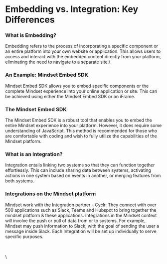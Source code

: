 # Embedding vs. Integration: Key Differences



### What is Embedding?

Embedding refers to the process of incorporating a specific component or an entire platform into your own website or application. This allows users to access and interact with the embedded content directly from your platform, eliminating the need to navigate to a separate site.\


### An Example: Mindset Embed SDK

Mindset Embed SDK allows you to embed specific components or the complete Mindset experience into your online application or site. This can be achieved using either the Mindset Embed SDK or an iFrame.



### The Mindset Embed SDK

The Mindset Embed SDK is a robust tool that enables you to embed the entire Mindset experience into your platform. However, it does require some understanding of JavaScript. This method is recommended for those who are comfortable with coding and wish to fully utilize the capabilities of the Mindset platform.

### &#x20;What is an Integration?

Integration entails linking two systems so that they can function together effortlessly. This can include sharing data between systems, activating actions in one system based on events in another, or merging features from both systems.



### Integrations on the Mindset platform

Mindset work with the Integration partner - Cyclr. They connect with over 500 applications such as Slack, Teams and Hubspot to bring together the mindset platform & these applications. Integrations in the Mindset context will involve the push or pull of data from or to systems. For example, Mindset may push information to Slack, with the goal of sending the user a message inside Slack. Each Integration will be set up individually to serve specific purposes.

\
\
\
